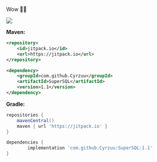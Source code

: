 Wow 🤣🤣

[![](https://jitpack.io/v/Cyrzuu/SuperSQL.svg)](https://jitpack.io/#Cyrzuu/SuperSQL)

**Maven:** 
```xml
<repository>
    <id>jitpack.io</id>
    <url>https://jitpack.io</url>
</repository>

<dependency>
    <groupId>com.github.Cyrzuu</groupId>
    <artifactId>SuperSQL</artifactId>
    <version>1.1</version>
</dependency>
```

**Gradle:**
```groovy
repositories {
    mavenCentral()
    maven { url 'https://jitpack.io' }
}

dependencies {
        implementation 'com.github.Cyrzuu:SuperSQL:1.1'
}
```
